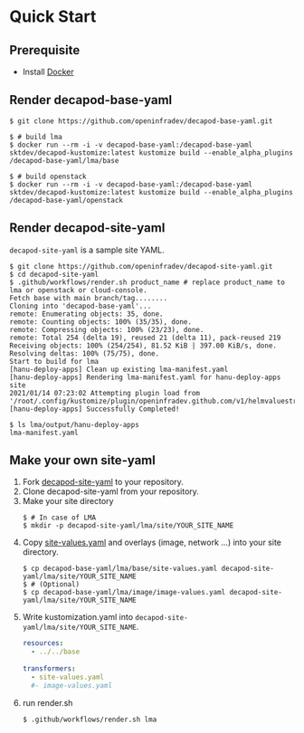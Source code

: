 # Quick Start

## Prerequisite
- Install [Docker](https://docs.docker.com/get-docker/)


## Render decapod-base-yaml
```console
$ git clone https://github.com/openinfradev/decapod-base-yaml.git

$ # build lma
$ docker run --rm -i -v decapod-base-yaml:/decapod-base-yaml sktdev/decapod-kustomize:latest kustomize build --enable_alpha_plugins /decapod-base-yaml/lma/base

$ # build openstack
$ docker run --rm -i -v decapod-base-yaml:/decapod-base-yaml sktdev/decapod-kustomize:latest kustomize build --enable_alpha_plugins /decapod-base-yaml/openstack
```

## Render decapod-site-yaml
`decapod-site-yaml` is a sample site YAML.  
```console
$ git clone https://github.com/openinfradev/decapod-site-yaml.git
$ cd decapod-site-yaml
$ .github/workflows/render.sh product_name # replace product_name to lma or openstack or cloud-console.
Fetch base with main branch/tag........
Cloning into 'decapod-base-yaml'...
remote: Enumerating objects: 35, done.
remote: Counting objects: 100% (35/35), done.
remote: Compressing objects: 100% (23/23), done.
remote: Total 254 (delta 19), reused 21 (delta 11), pack-reused 219
Receiving objects: 100% (254/254), 81.52 KiB | 397.00 KiB/s, done.
Resolving deltas: 100% (75/75), done.
Start to build for lma
[hanu-deploy-apps] Clean up existing lma-manifest.yaml
[hanu-deploy-apps] Rendering lma-manifest.yaml for hanu-deploy-apps site
2021/01/14 07:23:02 Attempting plugin load from '/root/.config/kustomize/plugin/openinfradev.github.com/v1/helmvaluestransformer/HelmValuesTransformer.so'
[hanu-deploy-apps] Successfully Completed!

$ ls lma/output/hanu-deploy-apps
lma-manifest.yaml
```

## Make your own site-yaml
1. Fork [decapod-site-yaml](https://github.com/openinfradev/decapod-site-yaml) to your repository.
2. Clone decapod-site-yaml from your repository.
3. Make your site directory
   ```console
   $ # In case of LMA
   $ mkdir -p decapod-site-yaml/lma/site/YOUR_SITE_NAME
   ```
4. Copy [site-values.yaml](https://github.com/openinfradev/decapod-base-yaml/blob/main/lma/base/site-values.yaml) and overlays (image, network ...) into your site directory.  
   ```console
   $ cp decapod-base-yaml/lma/base/site-values.yaml decapod-site-yaml/lma/site/YOUR_SITE_NAME
   $ # (Optional)
   $ cp decapod-base-yaml/lma/image/image-values.yaml decapod-site-yaml/lma/site/YOUR_SITE_NAME
   ```
5. Write kustomization.yaml into `decapod-site-yaml/lma/site/YOUR_SITE_NAME`.
   ```yaml
   resources:
     - ../../base
      
   transformers:
     - site-values.yaml
     #- image-values.yaml
   ```
6. run render.sh
   ```console
   $ .github/workflows/render.sh lma
   ```
